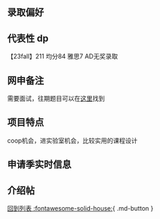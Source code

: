 ## 录取偏好

## 代表性 dp
【23fall】211 均分84 雅思7 AD无奖录取
## 网申备注
需要面试，往期题目可以在[这里](https://docs.google.com/document/d/1f02mQTcQ7OVSi93vDUM9P65qulp_eQXixoTTYFqqKiY/edit?usp=sharing)找到
## 项目特点
coop机会，进实验室机会，比较实用的课程设计
## 申请季实时信息

## 介绍帖

[回到列表 :fontawesome-solid-house:](grade.md){ .md-button }

